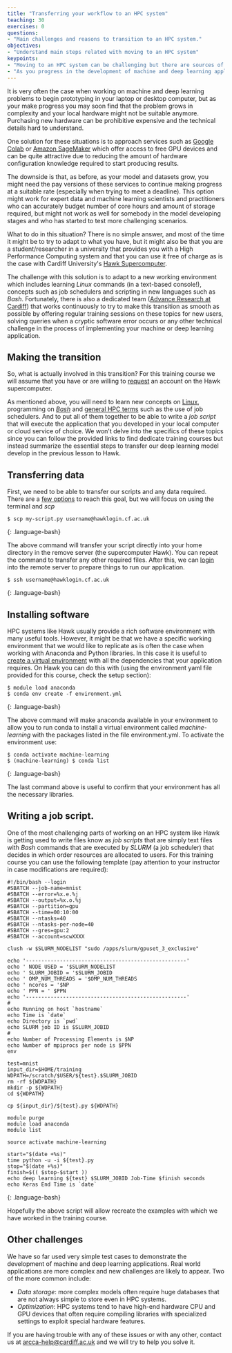```yaml
---
title: "Transferring your workflow to an HPC system"
teaching: 30
exercises: 0
questions:
- "Main challenges and reasons to transition to an HPC system."
objectives:
- "Understand main steps related with moving to an HPC system"
keypoints:
- "Moving to an HPC system can be challenging but there are sources of help that can make the transition easier."
- "As you progress in the development of machine and deep learning applications new challenges are likely to appear. Requesting help in those case can save you a lot of time."
---
```


It is very often the case when working on machine and deep learning problems to 
begin prototyping in your laptop or desktop computer, but as your make progress
you may soon find that the problem grows in complexity and your local hardware
might not be suitable anymore. Purchasing new hardware can be prohibitive expensive
and the technical details hard to understand. 

One solution for these situations is to approach services such as [Google Colab](https://colab.research.google.com/notebooks/intro.ipynb#recent=true)
or [Amazon SageMaker](https://aws.amazon.com/sagemaker/) which offer access to free
GPU devices and can be quite attractive due to reducing the amount of hardware 
configuration knowledge required to start producing results.

The downside is that, as before, as your model and datasets grow, you might need
the pay versions of these services to continue making progress at a suitable rate
(especially when trying to meet a deadline). This option might work for expert
data and machine learning scientists and practitioners who can accurately budget
number of core hours and amount of storage required, but might not work as well for
somebody in the model developing stages and who has started to test more 
challenging scenarios.

What to do in this situation? There is no simple answer, and most of the time it
might be to try to adapt to what you have, but it might also be that you are a 
student/researcher in a university that provides you with a High Performance 
Computing system and that you can use it free of charge as is the case with Cardiff
University's [Hawk Supercomputer](https://portal.supercomputing.wales/).

The challenge with this solution is to adapt to a new working environment which 
includes learning *Linux* commands (in a text-based console!), concepts such as job
schedulers and scripting in new languages such as *Bash*. Fortunately, there is 
also a dedicated team ([Advance Research at Cardiff](https://www.cardiff.ac.uk/advanced-research-computing)) that works continuously to try to make this transition as 
smooth as possible by offering regular training sessions on these topics for new
users, solving queries when a cryptic software error occurs or any other technical
challenge in the process of implementing your machine or deep learning application.

## Making the transition
So, what is actually involved in this transition? For this training course we will 
assume that you have or are willing to [request](https://portal.supercomputing.wales/index.php/getting-access/) an account on the Hawk supercomputer.

As mentioned above, you will need to learn new concepts on [Linux](https://arcca.github.io/An-Introduction-to-Linux-with-Command-Line/), programming on [*Bash*](https://arcca.github.io/An-Introduction-to-Linux-Shell-Scripting/) and [general HPC terms](https://arcca.github.io/hpc-intro/) such as the use of job schedulers. And to put all 
of them together to be able to write a *job script* that will execute the application
that you developed in your local computer or cloud service of choice. We won't delve
into the specifics of these topics since you can follow the provided links to find
dedicate training courses but instead summarize the essential steps to transfer our
deep learning model develop in the previous lesson to Hawk.

## Transferring data
First, we need to be able to transfer our scripts and any data required. There are a 
[few options](https://arcca.github.io/hpc-intro/16-transferring-files/index.html)
to reach this goal, but we will focus on using the terminal and *scp*
~~~
$ scp my-script.py username@hawklogin.cf.ac.uk
~~~
{: .language-bash}

The above command will transfer your script directly into your home directory in the
remove server (the supercomputer Hawk). You can repeat the command to transfer any
other required files. After this, we can [login](https://portal.supercomputing.wales/index.php/index/accessing-the-system/)
into the remote server to prepare things to run our application.
~~~
$ ssh username@hawklogin.cf.ac.uk
~~~
{: .language-bash}

## Installing software
HPC systems like Hawk usually provide a rich software environment with many useful
tools. However, it might be that we have a specific working environment that we 
would like to replicate as is often the case when working with Anaconda and Python
libraries. In this case it is useful to [create a virtual environment](https://arcca.github.io/slurm_advanced_topics/08-packages/index.html) 
with all the dependencies that your application requires. On Hawk you can do this 
with (using the environment yaml file provided for this course, check the setup 
section):
~~~
$ module load anaconda
$ conda env create -f environment.yml
~~~
{: .language-bash}

The above command will make anaconda available in your environment to allow you to 
run conda to install a virtual environment called *machine-learning* with the 
packages listed in the file environment.yml. To activate the environment use:
~~~
$ conda activate machine-learning
$ (machine-learning) $ conda list
~~~
{: .language-bash}

The last command above is useful to confirm that your environment has all the 
necessary libraries.

## Writing a job script.
One of the most challenging parts of working on an HPC system like Hawk is getting
used to write files know as *job scripts* that are simply text files with *Bash* 
commands that are executed by *SLURM* (a job scheduler) that decides in which order
resources are allocated to users. For this training course you can use the following
template (pay attention to your instructor in case modifications are required):
~~~
#!/bin/bash --login
#SBATCH --job-name=mnist
#SBATCH --error=%x.e.%j
#SBATCH --output=%x.o.%j
#SBATCH --partition=gpu
#SBATCH --time=00:10:00
#SBATCH --ntasks=40
#SBATCH --ntasks-per-node=40
#SBATCH --gres=gpu:2
#SBATCH --account=scwXXXX

clush -w $SLURM_NODELIST "sudo /apps/slurm/gpuset_3_exclusive"

echo '----------------------------------------------------'
echo ' NODE USED = '$SLURM_NODELIST
echo ' SLURM_JOBID = '$SLURM_JOBID
echo ' OMP_NUM_THREADS = '$OMP_NUM_THREADS
echo ' ncores = '$NP
echo ' PPN = ' $PPN
echo '----------------------------------------------------'
#
echo Running on host `hostname`
echo Time is `date`
echo Directory is `pwd`
echo SLURM job ID is $SLURM_JOBID
#
echo Number of Processing Elements is $NP
echo Number of mpiprocs per node is $PPN
env

test=mnist
input_dir=$HOME/training
WDPATH=/scratch/$USER/${test}.$SLURM_JOBID
rm -rf ${WDPATH}
mkdir -p ${WDPATH}
cd ${WDPATH}

cp ${input_dir}/${test}.py ${WDPATH}

module purge
module load anaconda
module list

source activate machine-learning

start="$(date +%s)"
time python -u -i ${test}.py
stop="$(date +%s)"
finish=$(( $stop-$start ))
echo deep learning ${test} $SLURM_JOBID Job-Time $finish seconds
echo Keras End Time is `date`
~~~
{: .language-bash}

Hopefully the above script will allow recreate the examples with which we have 
worked in the training course.

## Other challenges
We have so far used very simple test cases to demonstrate the development of machine
and deep learning applications. Real world applications are more complex and new 
challenges are likely to appear. Two of the more common include:
- *Data storage*: more complex models often require huge databases that are not 
  always simple to store even in HPC systems.
- *Optimization*: HPC systems tend to have high-end hardware CPU and GPU devices that
  often require compiling libraries with specialized settings to exploit special
  hardware features.

If you are having trouble with any of these issues or with any other, contact us at
arcca-help@cardiff.ac.uk and we will try to help you solve it.

